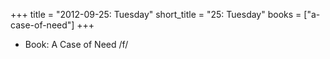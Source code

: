 +++
title = "2012-09-25: Tuesday"
short_title = "25: Tuesday"
books = ["a-case-of-need"]
+++


* Book: A Case of Need /f/
